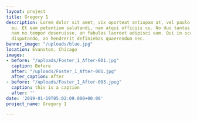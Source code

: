 ```yaml
---
layout: project
title: Gregory 1
description: Lorem dolor sit amet, vix oporteat antiopam at, vel paulo signiferumque
  eu. Et eam petentium salutandi, nam atqui officiis cu. No duo tantas voluptatum,
  nam no tempor deseruisse, an fabulas laoreet adipisci eam. Qui in scripta ceteros
  disputando, an hendrerit definiebas quaerendum nec.
banner_image: "/uploads/blue.jpg"
location: Evanston, Chicago
images:
- before: "/uploads/Foster_1_After-001.jpg"
  caption: Before
  after: "/uploads/Foster_1_After-001.jpg"
  after_caption: After
- before: "/uploads/Foster_1_After-003.jpeg"
  caption: this is a caption
  after: ''
date: '2019-01-19T05:02:09.000+00:00'
project_name: Gregory 1

---
```

